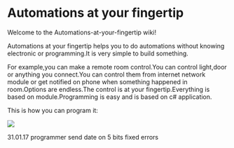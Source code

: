 # Automations at your fingertip

Welcome to the Automations-at-your-fingertip wiki!

Automations at your fingertip helps you to do automations without knowing electronic or programming.It is very simple to build something.

For example,you can make a remote room control.You can control light,door or anything you connect.You can control them from internet network module or get notified on phone when something happened in room.Options are endless.The control is at your fingertip.Everything is based on module.Programming is easy and is based on c# application.

This is how you can program it:

![](https://s23.postimg.org/5xark9jmz/Screenshot_17.png)



31.01.17
programmer send date on 5 bits
fixed errors
